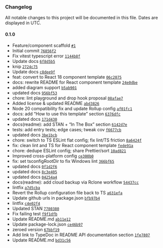 ### Changelog

All notable changes to this project will be documented in this file. Dates are displayed in UTC.

#### 0.1.0

- Feature/component scaffold [`#1`](https://github.com/karmaniverous/react-component-npm-package-template-ts/pull/1)
- Initial commit [`76856f2`](https://github.com/karmaniverous/react-component-npm-package-template-ts/commit/76856f2450e80952fb9ddc2480b09244449e890e)
- Fix vitest typescript error [`1144b8f`](https://github.com/karmaniverous/react-component-npm-package-template-ts/commit/1144b8f3318e2442ece7bea9f41d5e59e75b96bc)
- Update docs [`6f8d5b5`](https://github.com/karmaniverous/react-component-npm-package-template-ts/commit/6f8d5b5e99b40900cd14522e4d262304a43b8c6e)
- knip [`2724c75`](https://github.com/karmaniverous/react-component-npm-package-template-ts/commit/2724c75164661a33fda89e5ead80930a690b56d2)
- Update docs [`c8dee9f`](https://github.com/karmaniverous/react-component-npm-package-template-ts/commit/c8dee9f3163096dbf3ff2aea7ef971be75470e0e)
- feat: convert to React 18 component template [`06c2075`](https://github.com/karmaniverous/react-component-npm-package-template-ts/commit/06c2075731626f1bb3208010a74e46435fb9cf73)
- docs: rewrite README for React component template [`24e0dbe`](https://github.com/karmaniverous/react-component-npm-package-template-ts/commit/24e0dbeb5d52bdbdc84d5107af4ae47586d8b28f)
- added diagram support [`b5ab901`](https://github.com/karmaniverous/react-component-npm-package-template-ts/commit/b5ab90106d2a89d546ddd3f022fcd6863b8b0b52)
- updated docs [`956bf53`](https://github.com/karmaniverous/react-component-npm-package-template-ts/commit/956bf53d851d12b198653d30248b660bde66d23f)
- chore: lint playground and drop hook proposal [`08afae7`](https://github.com/karmaniverous/react-component-npm-package-template-ts/commit/08afae7e68899d5e6c6b28e06aa331614535b0c2)
- Added license & updated README [`abd3826`](https://github.com/karmaniverous/react-component-npm-package-template-ts/commit/abd38266f7975df70954732ea3d8f10737a0b3cf)
- Node 20 compatibility fix and update Rollup config [`af01fc1`](https://github.com/karmaniverous/react-component-npm-package-template-ts/commit/af01fc15ba713d95a13e3466ff8520b97d59e25c)
- docs: add “How to use this template” section [`6376dfc`](https://github.com/karmaniverous/react-component-npm-package-template-ts/commit/6376dfc1ecfa2c0b427152472418963617c2d84d)
- updated docs [`171d430`](https://github.com/karmaniverous/react-component-npm-package-template-ts/commit/171d430765b432a90a616b533650a004d2c89ec6)
- docs(readme): add STAN + “In The Box” section [`6142d7e`](https://github.com/karmaniverous/react-component-npm-package-template-ts/commit/6142d7e13e3a3d04facc51225154a92c1fc1b233)
- tests: add entry tests; edge cases; tweak cov [`f6677cb`](https://github.com/karmaniverous/react-component-npm-package-template-ts/commit/f6677cb4777c90a102c156b4ed04dc5a8e148708)
- updated docs [`3be1bcb`](https://github.com/karmaniverous/react-component-npm-package-template-ts/commit/3be1bcb99f93e601db204cbe01a5f910b1168e98)
- chore: switch to TS ESLint flat config; fix lint/TS friction [`8a6424f`](https://github.com/karmaniverous/react-component-npm-package-template-ts/commit/8a6424f0c7bac6a77143762f2ca06a8c37ceb7de)
- fix: clean lint and TS for React component template [`fede91a`](https://github.com/karmaniverous/react-component-npm-package-template-ts/commit/fede91a5d62a0b55d103e4849780ffedb715b179)
- chore: dedupe ESLint config; share Prettier/sort [`10ad821`](https://github.com/karmaniverous/react-component-npm-package-template-ts/commit/10ad8211f7bba677fe5331a02cbdc97d44c42ce7)
- Improved cross-platform config [`ce300b0`](https://github.com/karmaniverous/react-component-npm-package-template-ts/commit/ce300b00a20f63434bcfe44e082f44ca517ce9ae)
- fix: set tsconfigRootDir to fix Windows lint [`366bf65`](https://github.com/karmaniverous/react-component-npm-package-template-ts/commit/366bf6580ee1e851dae237bc191d540840197bf7)
- updated docs [`0f1d2f6`](https://github.com/karmaniverous/react-component-npm-package-template-ts/commit/0f1d2f6c1901cbe85539fc67ea3fcb56df15d682)
- updated docs [`8c3e405`](https://github.com/karmaniverous/react-component-npm-package-template-ts/commit/8c3e405ba7da1794d4171d44f662824016e18d04)
- updated docs [`04254a4`](https://github.com/karmaniverous/react-component-npm-package-template-ts/commit/04254a4ec25734304e2bc472da19e223ff2cb350)
- docs(readme): add cloud backup via Rclone workflow [`54437cc`](https://github.com/karmaniverous/react-component-npm-package-template-ts/commit/54437cc780fea750302e75b750c9f6d0c83b1867)
- lintfix [`a7d5cba`](https://github.com/karmaniverous/react-component-npm-package-template-ts/commit/a7d5cba72489328b9120b6a4fb2b6e55883a73ca)
- Revert the Rollup configuration file back to TS [`a631efa`](https://github.com/karmaniverous/react-component-npm-package-template-ts/commit/a631efa35a2a66591bb004c0cd375ded529c3476)
- Update github urls in package.json [`bfb97b4`](https://github.com/karmaniverous/react-component-npm-package-template-ts/commit/bfb97b4322c213ba4ab05d7fc484febb97cab5d8)
- lintfix [`c4e02f4`](https://github.com/karmaniverous/react-component-npm-package-template-ts/commit/c4e02f48974599682df70b68bb2d823bc9bf1705)
- Updated STAN [`7780380`](https://github.com/karmaniverous/react-component-npm-package-template-ts/commit/778038014fdafa4990c2837056b5ed00a982df41)
- Fix failing test [`f9f1dfb`](https://github.com/karmaniverous/react-component-npm-package-template-ts/commit/f9f1dfbc8b9414cbfd29c966918f4d1c6a51cee9)
- Update README.md [`ab11e12`](https://github.com/karmaniverous/react-component-npm-package-template-ts/commit/ab11e12f48a9c13e06464ca42d7e4a0d9c22306a)
- Update package-lock.json [`ce46b97`](https://github.com/karmaniverous/react-component-npm-package-template-ts/commit/ce46b9743b2a5ad1da63326cf30ef6f20346a9d6)
- zeroed version [`67bbf19`](https://github.com/karmaniverous/react-component-npm-package-template-ts/commit/67bbf19f95d6c26e98ff1af0996419cb55460d50)
- Add link to TypeDoc in README API documentation section [`1fe7807`](https://github.com/karmaniverous/react-component-npm-package-template-ts/commit/1fe7807621598b6156aff28758a19198d1ba971c)
- Update README.md [`bd31c56`](https://github.com/karmaniverous/react-component-npm-package-template-ts/commit/bd31c56fa4b4358766f9613f5efb5bfcfb202e9f)
